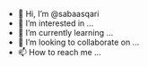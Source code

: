 - 👋 Hi, I’m @sabaasqari
- 👀 I’m interested in ...
- 🌱 I’m currently learning ...
- 💞️ I’m looking to collaborate on ...
- 📫 How to reach me ...

<!---
sabaasqari/sabaasqari is a ✨ special ✨ repository because its `README.md` (this file) appears on your GitHub profile.
You can click the Preview link to take a look at your changes.
--->
